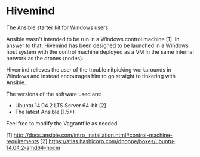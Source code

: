# Hivemind
The Ansible starter kit for Windows users

Ansible wasn't intended to be run in a Windows control machine [1].
In answer to that, Hivemind has been designed to be launched in a Windows host system
with the control machine deployed as a VM in the same internal network as the drones (nodes).

Hivemind relieves the user of the trouble nitpicking workarounds in Windows
and instead encourages him to go straight to tinkering with Ansible.

The versions of the software used are:
* Ubuntu 14.04.2 LTS Server 64-bit [2]
* The latest Ansible (1.5+)

Feel free to modify the Vagrantfile as needed.

[1] http://docs.ansible.com/intro_installation.html#control-machine-requirements
[2] https://atlas.hashicorp.com/dhoppe/boxes/ubuntu-14.04.2-amd64-nocm
